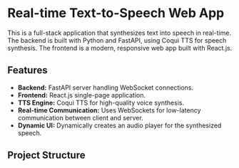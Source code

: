 # Real-time Text-to-Speech Web App

This is a full-stack application that synthesizes text into speech in real-time. The backend is built with Python and FastAPI, using Coqui TTS for speech synthesis. The frontend is a modern, responsive web app built with React.js.

## Features

-   **Backend:** FastAPI server handling WebSocket connections.
-   **Frontend:** React.js single-page application.
-   **TTS Engine:** Coqui TTS for high-quality voice synthesis.
-   **Real-time Communication:** Uses WebSockets for low-latency communication between client and server.
-   **Dynamic UI:** Dynamically creates an audio player for the synthesized speech.

## Project Structure